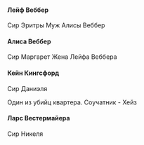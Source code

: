 #### Лейф Веббер
Сир Эритры
Муж Алисы Веббер


#### Алиса Веббер
Сир Маргарет
Жена Лейфа Веббера

#### Кейн Кингсфорд
Сир Даниэля

Один из убийц квартера. Соучатник - Хейз

#### Ларс Вестермайера
Сир Никеля
